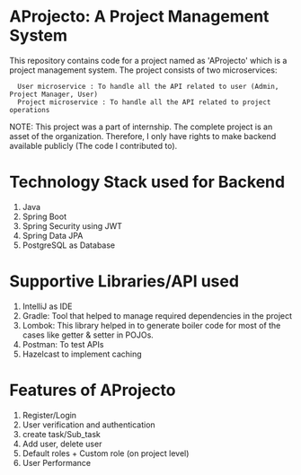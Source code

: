 # AProjecto: A Project Management System
This repository contains code for a project named as 'AProjecto' which is a project management system. The project consists of two microservices: 

      User microservice : To handle all the API related to user (Admin, Project Manager, User)
      Project microservice : To handle all the API related to project operations

NOTE: This project was a part of internship. The complete project is an asset of the organization. Therefore, I only have rights to make backend available publicly (The code I contributed to).



# Technology Stack used for Backend

1. Java
2. Spring Boot
3. Spring Security using JWT
4. Spring Data JPA
5. PostgreSQL as Database

# Supportive Libraries/API used

1. IntelliJ as IDE
2. Gradle: Tool that helped to manage required dependencies in the project
3. Lombok: This library helped in to generate boiler code for most of the cases like getter & setter in POJOs.
4. Postman: To test APIs
5. Hazelcast to implement caching

# Features of AProjecto

1. Register/Login
2. User verification and authentication
3. create task/Sub_task
4. Add user, delete user
5. Default roles + Custom role (on project level)
6. User Performance
